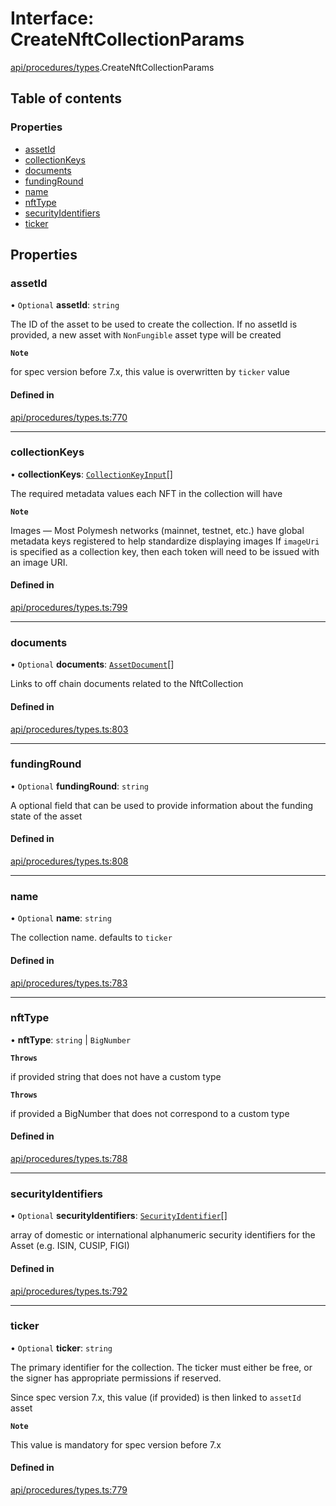 # Interface: CreateNftCollectionParams

[api/procedures/types](../wiki/api.procedures.types).CreateNftCollectionParams

## Table of contents

### Properties

- [assetId](../wiki/api.procedures.types.CreateNftCollectionParams#assetid)
- [collectionKeys](../wiki/api.procedures.types.CreateNftCollectionParams#collectionkeys)
- [documents](../wiki/api.procedures.types.CreateNftCollectionParams#documents)
- [fundingRound](../wiki/api.procedures.types.CreateNftCollectionParams#fundinground)
- [name](../wiki/api.procedures.types.CreateNftCollectionParams#name)
- [nftType](../wiki/api.procedures.types.CreateNftCollectionParams#nfttype)
- [securityIdentifiers](../wiki/api.procedures.types.CreateNftCollectionParams#securityidentifiers)
- [ticker](../wiki/api.procedures.types.CreateNftCollectionParams#ticker)

## Properties

### assetId

• `Optional` **assetId**: `string`

The ID of the asset to be used to create the collection.
If no assetId is provided, a new asset with `NonFungible` asset type will be created

**`Note`**

for spec version before 7.x, this value is overwritten by `ticker` value

#### Defined in

[api/procedures/types.ts:770](https://github.com/PolymeshAssociation/polymesh-sdk/blob/f8a937f04/src/api/procedures/types.ts#L770)

___

### collectionKeys

• **collectionKeys**: [`CollectionKeyInput`](../wiki/api.procedures.types#collectionkeyinput)[]

The required metadata values each NFT in the collection will have

**`Note`**

Images — Most Polymesh networks (mainnet, testnet, etc.) have global metadata keys registered to help standardize displaying images
If `imageUri` is specified as a collection key, then each token will need to be issued with an image URI.

#### Defined in

[api/procedures/types.ts:799](https://github.com/PolymeshAssociation/polymesh-sdk/blob/f8a937f04/src/api/procedures/types.ts#L799)

___

### documents

• `Optional` **documents**: [`AssetDocument`](../wiki/api.entities.Asset.types.AssetDocument)[]

Links to off chain documents related to the NftCollection

#### Defined in

[api/procedures/types.ts:803](https://github.com/PolymeshAssociation/polymesh-sdk/blob/f8a937f04/src/api/procedures/types.ts#L803)

___

### fundingRound

• `Optional` **fundingRound**: `string`

A optional field that can be used to provide information about the funding state of the asset

#### Defined in

[api/procedures/types.ts:808](https://github.com/PolymeshAssociation/polymesh-sdk/blob/f8a937f04/src/api/procedures/types.ts#L808)

___

### name

• `Optional` **name**: `string`

The collection name. defaults to `ticker`

#### Defined in

[api/procedures/types.ts:783](https://github.com/PolymeshAssociation/polymesh-sdk/blob/f8a937f04/src/api/procedures/types.ts#L783)

___

### nftType

• **nftType**: `string` \| `BigNumber`

**`Throws`**

if provided string that does not have a custom type

**`Throws`**

if provided a BigNumber that does not correspond to a custom type

#### Defined in

[api/procedures/types.ts:788](https://github.com/PolymeshAssociation/polymesh-sdk/blob/f8a937f04/src/api/procedures/types.ts#L788)

___

### securityIdentifiers

• `Optional` **securityIdentifiers**: [`SecurityIdentifier`](../wiki/api.entities.Asset.types.SecurityIdentifier)[]

array of domestic or international alphanumeric security identifiers for the Asset (e.g. ISIN, CUSIP, FIGI)

#### Defined in

[api/procedures/types.ts:792](https://github.com/PolymeshAssociation/polymesh-sdk/blob/f8a937f04/src/api/procedures/types.ts#L792)

___

### ticker

• `Optional` **ticker**: `string`

The primary identifier for the collection.
The ticker must either be free, or the signer has appropriate permissions if reserved.

Since spec version 7.x, this value (if provided) is then linked to `assetId` asset

**`Note`**

This value is mandatory for spec version before 7.x

#### Defined in

[api/procedures/types.ts:779](https://github.com/PolymeshAssociation/polymesh-sdk/blob/f8a937f04/src/api/procedures/types.ts#L779)

